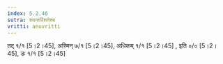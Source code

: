```yaml
---
index: 5.2.46
sutra: शदन्तविंशतेश्च
vritti: anuvritti
---
```


तद् १/१ [5।2।45], अस्मिन् ७/१ [5।2।45], अधिकम् १/१ [5।2।45] , इति ०/० [5।2।45], डः  १/१ [5।2।45]
